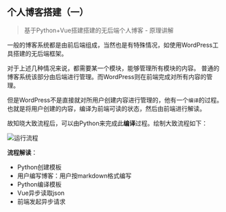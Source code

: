 <!--
2020-02-20 11:24:49
https://ae01.alicdn.com/kf/He75017a01c204550ace3b3d5293d4075y.png
框架设计
个人博客搭建（一）
基于Python+Vue搭建搭建的无后端个人博客 - 原理讲解
一般的博客系统都是由前后端组成，当然也是有特殊情况，如使用WordPress工具搭建的无后端框架。对于上述几种情况来说，都需要某一个模块，能够管理所有模块的内容。普通的博客系统该部分由后端进行管理。而WordPress则在前端完成对所有内容的管理。
-->

## 个人博客搭建（一）

> 基于Python+Vue搭建搭建的无后端个人博客 - 原理讲解

一般的博客系统都是由前后端组成，当然也是有特殊情况，如使用WordPress工具搭建的无后端框架。

对于上述几种情况来说，都需要某一个模块，能够管理所有模块的内容。
普通的博客系统该部分由后端进行管理。而WordPress则在前端完成对所有内容的管理。

但是WordPress不是直接就对所用户创建内容进行管理的，他有一个`编译`的过程。
也就是将用户创建的内容，编译为前端可读的状态，然后由前端进行解读。

故知晓大致流程后，可以由Python来完成此**编译**过程。绘制大致流程如下：

![运行流程](https://ae01.alicdn.com/kf/H485cf804ba92481ba9456e9fc454563aZ.png)

**流程解读**：
* Python创建模板
* 用户编写博客：用户按markdown格式编写
* Python编译模板
* Vue异步读取json
* 前端发起异步请求
